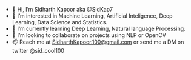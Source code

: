 - 👋 Hi, I’m Sidharth Kapoor aka @SidKap7 
- 👀 I’m interested in Machine Learning, Artificial Inteligence, Deep Learning, Data Science and Statistics.
- 🌱 I’m currently learning Deep Learning, Natural language Processing.
- 💞️ I’m looking to collaborate on projects using NLP or OpenCV
- 📫 Reach me at SidharthKapoor.100@gmail.com or send me a DM on twitter @sid_cool100
